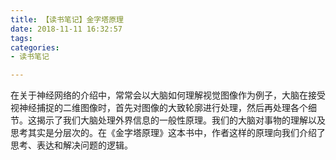 ```yaml
---
title: 【读书笔记】金字塔原理
date: 2018-11-11 16:32:57
tags:
categories:
- 读书笔记

---
```


在关于神经网络的介绍中，常常会以大脑如何理解视觉图像作为例子，大脑在接受视神经捕捉的二维图像时，首先对图像的大致轮廓进行处理，然后再处理各个细节。这揭示了我们大脑处理外界信息的一般性原理。我们的大脑对事物的理解以及思考其实是分层次的。在《金字塔原理》这本书中，作者这样的原理向我们介绍了思考、表达和解决问题的逻辑。